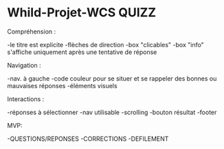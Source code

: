# Whild-Projet-WCS QUIZZ

Compréhension :

-le titre est explicite 
-flèches de direction
-box "clicables"
-box "info" s'affiche uniquement après une tentative de réponse

Navigation :

-nav. à gauche
-code couleur pour se situer et se rappeler des bonnes ou mauvaises réponses
-éléments visuels

Interactions :

-réponses à sélectionner
-nav utilisable
-scrolling
-bouton résultat
-footer

MVP:

-QUESTIONS/REPONSES
-CORRECTIONS
-DEFILEMENT
